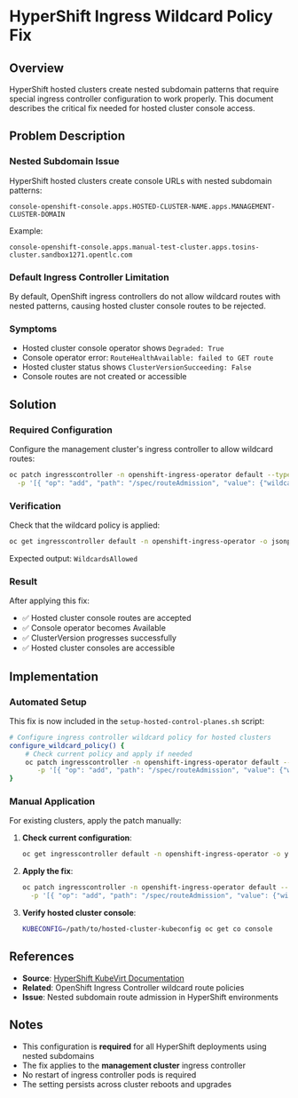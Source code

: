 # HyperShift Ingress Wildcard Policy Fix

## Overview

HyperShift hosted clusters create nested subdomain patterns that require special ingress controller configuration to work properly. This document describes the critical fix needed for hosted cluster console access.

## Problem Description

### Nested Subdomain Issue

HyperShift hosted clusters create console URLs with nested subdomain patterns:
```
console-openshift-console.apps.HOSTED-CLUSTER-NAME.apps.MANAGEMENT-CLUSTER-DOMAIN
```

Example:
```
console-openshift-console.apps.manual-test-cluster.apps.tosins-cluster.sandbox1271.opentlc.com
```

### Default Ingress Controller Limitation

By default, OpenShift ingress controllers do not allow wildcard routes with nested patterns, causing hosted cluster console routes to be rejected.

### Symptoms

- Hosted cluster console operator shows `Degraded: True`
- Console operator error: `RouteHealthAvailable: failed to GET route`
- Hosted cluster status shows `ClusterVersionSucceeding: False`
- Console routes are not created or accessible

## Solution

### Required Configuration

Configure the management cluster's ingress controller to allow wildcard routes:

```bash
oc patch ingresscontroller -n openshift-ingress-operator default --type=json \
  -p '[{ "op": "add", "path": "/spec/routeAdmission", "value": {"wildcardPolicy": "WildcardsAllowed"}}]'
```

### Verification

Check that the wildcard policy is applied:

```bash
oc get ingresscontroller default -n openshift-ingress-operator -o jsonpath='{.spec.routeAdmission.wildcardPolicy}'
```

Expected output: `WildcardsAllowed`

### Result

After applying this fix:
- ✅ Hosted cluster console routes are accepted
- ✅ Console operator becomes Available
- ✅ ClusterVersion progresses successfully
- ✅ Hosted cluster consoles are accessible

## Implementation

### Automated Setup

This fix is now included in the `setup-hosted-control-planes.sh` script:

```bash
# Configure ingress controller wildcard policy for hosted clusters
configure_wildcard_policy() {
    # Check current policy and apply if needed
    oc patch ingresscontroller -n openshift-ingress-operator default --type=json \
       -p '[{ "op": "add", "path": "/spec/routeAdmission", "value": {"wildcardPolicy": "WildcardsAllowed"}}]'
}
```

### Manual Application

For existing clusters, apply the patch manually:

1. **Check current configuration**:
   ```bash
   oc get ingresscontroller default -n openshift-ingress-operator -o yaml | grep -A 2 routeAdmission
   ```

2. **Apply the fix**:
   ```bash
   oc patch ingresscontroller -n openshift-ingress-operator default --type=json \
     -p '[{ "op": "add", "path": "/spec/routeAdmission", "value": {"wildcardPolicy": "WildcardsAllowed"}}]'
   ```

3. **Verify hosted cluster console**:
   ```bash
   KUBECONFIG=/path/to/hosted-cluster-kubeconfig oc get co console
   ```

## References

- **Source**: [HyperShift KubeVirt Documentation](https://hypershift-docs.netlify.app/how-to/kubevirt/create-kubevirt-cluster/)
- **Related**: OpenShift Ingress Controller wildcard route policies
- **Issue**: Nested subdomain route admission in HyperShift environments

## Notes

- This configuration is **required** for all HyperShift deployments using nested subdomains
- The fix applies to the **management cluster** ingress controller
- No restart of ingress controller pods is required
- The setting persists across cluster reboots and upgrades
